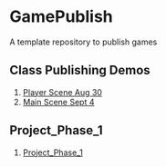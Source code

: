 # GamePublish
A template repository to publish games

## Class Publishing Demos

1. [Player Scene Aug 30](Player_Scene_08_30/index.html)
2. [Main Scene Sept 4](Main_9/4/index.html)

## Project_Phase_1
1. [Project_Phase_1](Project_Phase_1/index.html)
